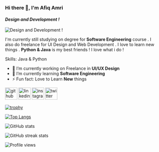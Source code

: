 ### Hi there 👋, **I'm Afiq Amri**
#### *Design and Development !*
![*Design and Development !*](https://i.postimg.cc/43m0jrfb/2.png)

I'm currently still studying on degree for **Software Engineering** course . I also do freelance for UI Design and Web Development . I love to learn new things . **Python & Java** is my best friends ! I love what i do !

Skills: Java & Python

- 🔭 I’m currently working on Freelance in **UI/UX Design** 
- 🌱 I’m currently learning **Software Engineering** 
- ⚡ Fun fact: Love to Learn **New** things 


[<img src='https://cdn.jsdelivr.net/npm/simple-icons@3.0.1/icons/github.svg' alt='github' height='40'>](https://github.com/afiqamrii)  [<img src='https://cdn.jsdelivr.net/npm/simple-icons@3.0.1/icons/linkedin.svg' alt='linkedin' height='40'>](https://www.linkedin.com/in/afiqamrii/)  [<img src='https://cdn.jsdelivr.net/npm/simple-icons@3.0.1/icons/instagram.svg' alt='instagram' height='40'>](https://www.instagram.com/afqamrii/)  [<img src='https://cdn.jsdelivr.net/npm/simple-icons@3.0.1/icons/twitter.svg' alt='twitter' height='40'>](https://twitter.com/afqqamr)  

[![trophy](https://github-profile-trophy.vercel.app/?username=afiqamrii)](https://github.com/ryo-ma/github-profile-trophy)

[![Top Langs](https://github-readme-stats.vercel.app/api/top-langs/?username=afiqamrii)](https://github.com/anuraghazra/github-readme-stats)

![GitHub stats](https://github-readme-stats.vercel.app/api?username=afiqamrii&show_icons=true)  

![GitHub streak stats](https://streak-stats.demolab.com/?user=afiqamrii)  

![Profile views](https://gpvc.arturio.dev/afiqamrii)  




